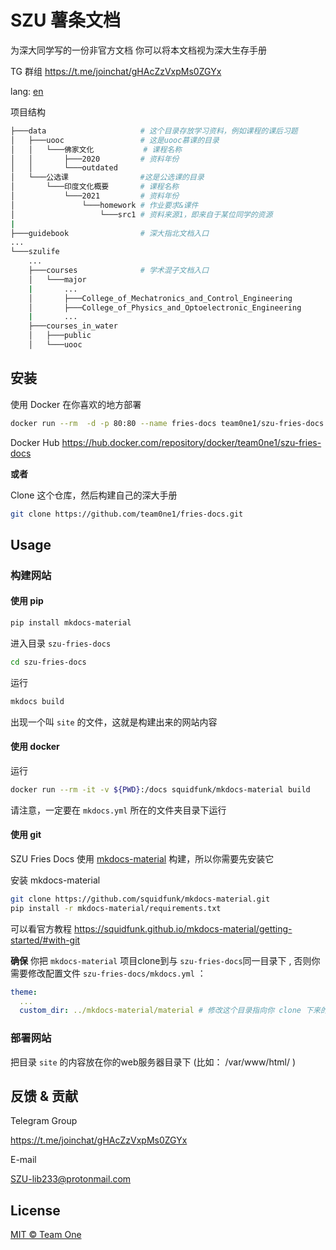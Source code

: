 # SZU 薯条文档

为深大同学写的一份非官方文档  你可以将本文档视为深大生存手册

TG 群组 https://t.me/joinchat/gHAcZzVxpMs0ZGYx 

lang: [en](./README.md)



项目结构
~~~bash
├───data                     # 这个目录存放学习资料，例如课程的课后习题
│   ├───uooc                 # 这是uooc慕课的目录
│   │   └───佛家文化           # 课程名称
│   │       ├───2020         # 资料年份
│   │       └───outdated
│   └───公选课                #这是公选课的目录
│       └───印度文化概要       # 课程名称
│           └───2021         # 资料年份
│               └───homework # 作业要求&课件
│                   └───src1 # 资料来源1，即来自于某位同学的资源
|
├───guidebook                # 深大指北文档入口
...
└───szulife
    ...
    ├───courses              # 学术混子文档入口
    │   └───major
    |       ...
    │       ├───College_of_Mechatronics_and_Control_Engineering
    │       ├───College_of_Physics_and_Optoelectronic_Engineering
    |       ...
    ├───courses_in_water
    │   ├───public
    │   └───uooc
~~~



## 安装

使用 Docker 在你喜欢的地方部署

```bash
docker run --rm  -d -p 80:80 --name fries-docs team0ne1/szu-fries-docs:latest
```

Docker Hub https://hub.docker.com/repository/docker/team0ne1/szu-fries-docs

**或者**

Clone 这个仓库，然后构建自己的深大手册

``` bash
git clone https://github.com/team0ne1/fries-docs.git
```


## Usage

### 构建网站

#### 使用 pip

~~~bash
pip install mkdocs-material
~~~

进入目录 `szu-fries-docs`

```bash
cd szu-fries-docs
```

运行

``` bash
mkdocs build
```

出现一个叫 `site` 的文件，这就是构建出来的网站内容 



#### 使用 docker

运行

```bash
docker run --rm -it -v ${PWD}:/docs squidfunk/mkdocs-material build
```

请注意，一定要在 `mkdocs.yml` 所在的文件夹目录下运行



#### 使用 git

SZU Fries Docs 使用 [mkdocs-material](https://github.com/squidfunk/mkdocs-material) 构建，所以你需要先安装它

安装 mkdocs-material

``` bash
git clone https://github.com/squidfunk/mkdocs-material.git
pip install -r mkdocs-material/requirements.txt
```

可以看官方教程 https://squidfunk.github.io/mkdocs-material/getting-started/#with-git

**确保** 你把 `mkdocs-material` 项目clone到与 `szu-fries-docs`同一目录下 , 否则你需要修改配置文件 `szu-fries-docs/mkdocs.yml` ：

``` yaml
theme:
  ...
  custom_dir: ../mkdocs-material/material # 修改这个目录指向你 clone 下来的 mkdocs-material 的目录
```



### 部署网站

把目录 `site` 的内容放在你的web服务器目录下 (比如：  /var/www/html/ )



## 反馈 & 贡献

Telegram Group

https://t.me/joinchat/gHAcZzVxpMs0ZGYx

E-mail 

SZU-lib233@protonmail.com



## License

[MIT © Team One](https://github.com/team0ne1/fries-docs/blob/main/LICENSE)

